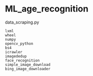 # ML_age_recognition

data_scraping.py
```
lxml
wheel
numpy
opencv_python
bs4
icrawler
imagededup
face_recognition
simple_image_download
bing_image_downloader
```

